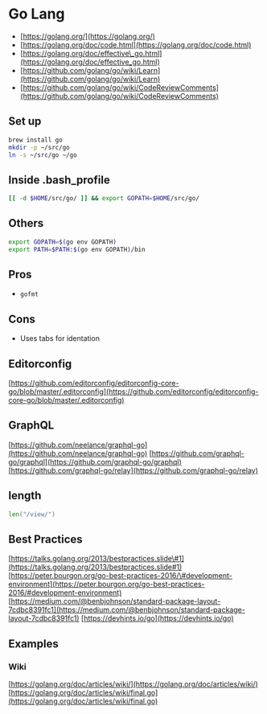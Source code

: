 # Go Lang



* [https://golang.org/](https://golang.org/)
* [https://golang.org/doc/code.html](https://golang.org/doc/code.html)
* [https://golang.org/doc/effective\_go.html](https://golang.org/doc/effective_go.html)
* [https://github.com/golang/go/wiki/Learn](https://github.com/golang/go/wiki/Learn)
* [https://github.com/golang/go/wiki/CodeReviewComments](https://github.com/golang/go/wiki/CodeReviewComments)

## Set up

```bash
brew install go
mkdir -p ~/src/go
ln -s ~/src/go ~/go
```

## Inside .bash\_profile

```bash
[[ -d $HOME/src/go/ ]] && export GOPATH=$HOME/src/go/
```

## Others

```bash
export GOPATH=$(go env GOPATH)
export PATH=$PATH:$(go env GOPATH)/bin
```

## Pros

* `gofmt`

## Cons

* Uses tabs for identation

## Editorconfig

[https://github.com/editorconfig/editorconfig-core-go/blob/master/.editorconfig](https://github.com/editorconfig/editorconfig-core-go/blob/master/.editorconfig)

## GraphQL

[https://github.com/neelance/graphql-go](https://github.com/neelance/graphql-go) [https://github.com/graphql-go/graphql](https://github.com/graphql-go/graphql) [https://github.com/graphql-go/relay](https://github.com/graphql-go/relay)

## length

```go
len("/view/")
```

## Best Practices

[https://talks.golang.org/2013/bestpractices.slide\#1](https://talks.golang.org/2013/bestpractices.slide#1) [https://peter.bourgon.org/go-best-practices-2016/\#development-environment](https://peter.bourgon.org/go-best-practices-2016/#development-environment) [https://medium.com/@benbjohnson/standard-package-layout-7cdbc8391fc1](https://medium.com/@benbjohnson/standard-package-layout-7cdbc8391fc1) [https://devhints.io/go](https://devhints.io/go)

## Examples

### Wiki

[https://golang.org/doc/articles/wiki/](https://golang.org/doc/articles/wiki/) [https://golang.org/doc/articles/wiki/final.go](https://golang.org/doc/articles/wiki/final.go)

